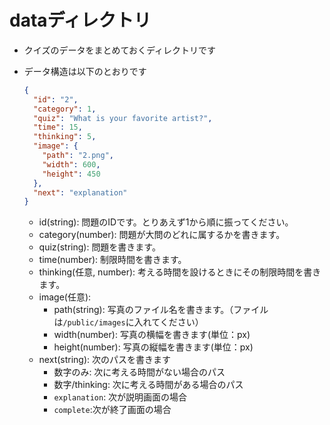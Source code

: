 # dataディレクトリ

- クイズのデータをまとめておくディレクトリです
- データ構造は以下のとおりです

  ```json
  {
    "id": "2",
    "category": 1,
    "quiz": "What is your favorite artist?",
    "time": 15,
    "thinking": 5,
    "image": {
      "path": "2.png",
      "width": 600,
      "height": 450
    },
    "next": "explanation"
  }
  ```

  - id(string): 問題のIDです。とりあえず1から順に振ってください。
  - category(number): 問題が大問のどれに属するかを書きます。
  - quiz(string): 問題を書きます。
  - time(number): 制限時間を書きます。
  - thinking(任意, number): 考える時間を設けるときにその制限時間を書きます。
  - image(任意):
    - path(string): 写真のファイル名を書きます。（ファイルは`/public/images`に入れてください）
    - width(number): 写真の横幅を書きます(単位：px)
    - height(number): 写真の縦幅を書きます(単位：px)
  - next(string): 次のパスを書きます
    - 数字のみ: 次に考える時間がない場合のパス
    - 数字/thinking: 次に考える時間がある場合のパス
    - `explanation`: 次が説明画面の場合
    - `complete`:次が終了画面の場合
